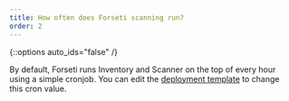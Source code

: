 ```yaml
---
title: How often does Forseti scanning run?
order: 2
---
```

{::options auto_ids="false" /}

By default, Forseti runs Inventory and Scanner on the top of every hour 
using a simple cronjob. You can edit the 
[deployment template](https://github.com/GoogleCloudPlatform/forseti-security/blob/stable/deployment-templates/deploy-forseti-server.yaml.in#L81) 
to change this cron value.
